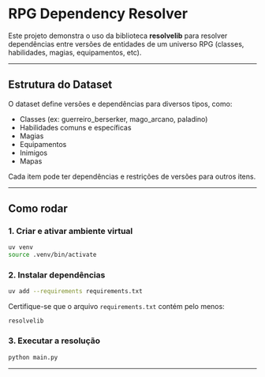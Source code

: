 # RPG Dependency Resolver

Este projeto demonstra o uso da biblioteca **resolvelib** para resolver dependências entre versões de entidades de um universo RPG (classes, habilidades, magias, equipamentos, etc).

---

## Estrutura do Dataset

O dataset define versões e dependências para diversos tipos, como:

* Classes (ex: guerreiro\_berserker, mago\_arcano, paladino)
* Habilidades comuns e específicas
* Magias
* Equipamentos
* Inimigos
* Mapas

Cada item pode ter dependências e restrições de versões para outros itens.

---

## Como rodar

### 1. Criar e ativar ambiente virtual

```bash
uv venv
source .venv/bin/activate
```

### 2. Instalar dependências

```bash
uv add --requirements requirements.txt
```

Certifique-se que o arquivo `requirements.txt` contém pelo menos:

```
resolvelib
```

### 3. Executar a resolução

```bash
python main.py
```

---